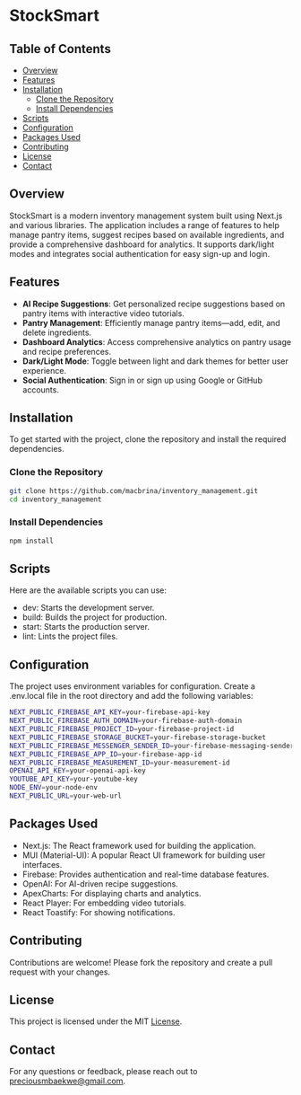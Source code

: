 # StockSmart

## Table of Contents

- [Overview](#overview)
- [Features](#features)
- [Installation](#installation)
  - [Clone the Repository](#clone-the-repository)
  - [Install Dependencies](#install-dependencies)
- [Scripts](#scripts)
- [Configuration](#configuration)
- [Packages Used](#packages-used)
- [Contributing](#contributing)
- [License](#license)
- [Contact](#contact)

## Overview

StockSmart is a modern inventory management system built using Next.js and various libraries. The application includes a range of features to help manage pantry items, suggest recipes based on available ingredients, and provide a comprehensive dashboard for analytics. It supports dark/light modes and integrates social authentication for easy sign-up and login.

## Features

- **AI Recipe Suggestions**: Get personalized recipe suggestions based on pantry items with interactive video tutorials.
- **Pantry Management**: Efficiently manage pantry items—add, edit, and delete ingredients.
- **Dashboard Analytics**: Access comprehensive analytics on pantry usage and recipe preferences.
- **Dark/Light Mode**: Toggle between light and dark themes for better user experience.
- **Social Authentication**: Sign in or sign up using Google or GitHub accounts.

## Installation

To get started with the project, clone the repository and install the required dependencies.

### Clone the Repository

```bash
git clone https://github.com/macbrina/inventory_management.git
cd inventory_management
```

### Install Dependencies

```bash
npm install
```

## Scripts

Here are the available scripts you can use:

- dev: Starts the development server.
- build: Builds the project for production.
- start: Starts the production server.
- lint: Lints the project files.

## Configuration

The project uses environment variables for configuration. Create a .env.local file in the root directory and add the following variables:

```bash
NEXT_PUBLIC_FIREBASE_API_KEY=your-firebase-api-key
NEXT_PUBLIC_FIREBASE_AUTH_DOMAIN=your-firebase-auth-domain
NEXT_PUBLIC_FIREBASE_PROJECT_ID=your-firebase-project-id
NEXT_PUBLIC_FIREBASE_STORAGE_BUCKET=your-firebase-storage-bucket
NEXT_PUBLIC_FIREBASE_MESSENGER_SENDER_ID=your-firebase-messaging-sender-id
NEXT_PUBLIC_FIREBASE_APP_ID=your-firebase-app-id
NEXT_PUBLIC_FIREBASE_MEASUREMENT_ID=your-measurement-id
OPENAI_API_KEY=your-openai-api-key
YOUTUBE_API_KEY=your-youtube-key
NODE_ENV=your-node-env
NEXT_PUBLIC_URL=your-web-url
```

## Packages Used

- Next.js: The React framework used for building the application.
- MUI (Material-UI): A popular React UI framework for building user interfaces.
- Firebase: Provides authentication and real-time database features.
- OpenAI: For AI-driven recipe suggestions.
- ApexCharts: For displaying charts and analytics.
- React Player: For embedding video tutorials.
- React Toastify: For showing notifications.

## Contributing

Contributions are welcome! Please fork the repository and create a pull request with your changes.

## License

This project is licensed under the MIT [License](LICENSE).

## Contact

For any questions or feedback, please reach out to preciousmbaekwe@gmail.com.
